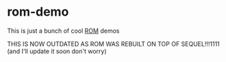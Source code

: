 # rom-demo

This is just a bunch of cool [ROM](https://github.com/rom-rb) demos

THIS IS NOW OUTDATED AS ROM WAS REBUILT ON TOP OF SEQUEL!!!1111 (and I'll update it soon don't worry)
